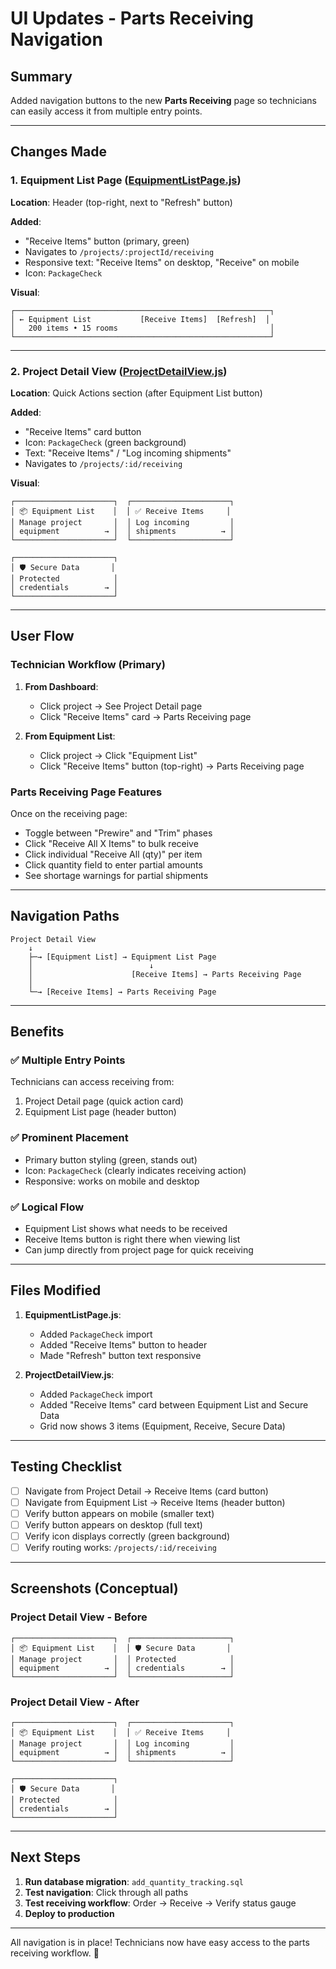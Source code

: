 # UI Updates - Parts Receiving Navigation

## Summary

Added navigation buttons to the new **Parts Receiving** page so technicians can easily access it from multiple entry points.

---

## Changes Made

### 1. Equipment List Page ([EquipmentListPage.js](src/components/EquipmentListPage.js))

**Location**: Header (top-right, next to "Refresh" button)

**Added**:
- "Receive Items" button (primary, green)
- Navigates to `/projects/:projectId/receiving`
- Responsive text: "Receive Items" on desktop, "Receive" on mobile
- Icon: `PackageCheck`

**Visual**:
```
┌─────────────────────────────────────────────────────────┐
│ ← Equipment List           [Receive Items]  [Refresh]  │
│   200 items • 15 rooms                                  │
└─────────────────────────────────────────────────────────┘
```

---

### 2. Project Detail View ([ProjectDetailView.js](src/components/ProjectDetailView.js))

**Location**: Quick Actions section (after Equipment List button)

**Added**:
- "Receive Items" card button
- Icon: `PackageCheck` (green background)
- Text: "Receive Items" / "Log incoming shipments"
- Navigates to `/projects/:id/receiving`

**Visual**:
```
┌──────────────────────┐  ┌──────────────────────┐
│ 📦 Equipment List    │  │ ✅ Receive Items     │
│ Manage project       │  │ Log incoming         │
│ equipment          → │  │ shipments          → │
└──────────────────────┘  └──────────────────────┘

┌──────────────────────┐
│ 🛡️ Secure Data       │
│ Protected            │
│ credentials        → │
└──────────────────────┘
```

---

## User Flow

### Technician Workflow (Primary)

1. **From Dashboard**:
   - Click project → See Project Detail page
   - Click "Receive Items" card → Parts Receiving page

2. **From Equipment List**:
   - Click project → Click "Equipment List"
   - Click "Receive Items" button (top-right) → Parts Receiving page

### Parts Receiving Page Features

Once on the receiving page:
- Toggle between "Prewire" and "Trim" phases
- Click "Receive All X Items" to bulk receive
- Click individual "Receive All (qty)" per item
- Click quantity field to enter partial amounts
- See shortage warnings for partial shipments

---

## Navigation Paths

```
Project Detail View
    ↓
    ├─→ [Equipment List] → Equipment List Page
    │                          ↓
    │                      [Receive Items] → Parts Receiving Page
    │
    └─→ [Receive Items] → Parts Receiving Page
```

---

## Benefits

### ✅ Multiple Entry Points
Technicians can access receiving from:
1. Project Detail page (quick action card)
2. Equipment List page (header button)

### ✅ Prominent Placement
- Primary button styling (green, stands out)
- Icon: `PackageCheck` (clearly indicates receiving action)
- Responsive: works on mobile and desktop

### ✅ Logical Flow
- Equipment List shows what needs to be received
- Receive Items button is right there when viewing list
- Can jump directly from project page for quick receiving

---

## Files Modified

1. **EquipmentListPage.js**:
   - Added `PackageCheck` import
   - Added "Receive Items" button to header
   - Made "Refresh" button text responsive

2. **ProjectDetailView.js**:
   - Added `PackageCheck` import
   - Added "Receive Items" card between Equipment List and Secure Data
   - Grid now shows 3 items (Equipment, Receive, Secure Data)

---

## Testing Checklist

- [ ] Navigate from Project Detail → Receive Items (card button)
- [ ] Navigate from Equipment List → Receive Items (header button)
- [ ] Verify button appears on mobile (smaller text)
- [ ] Verify button appears on desktop (full text)
- [ ] Verify icon displays correctly (green background)
- [ ] Verify routing works: `/projects/:id/receiving`

---

## Screenshots (Conceptual)

### Project Detail View - Before
```
┌──────────────────────┐  ┌──────────────────────┐
│ 📦 Equipment List    │  │ 🛡️ Secure Data       │
│ Manage project       │  │ Protected            │
│ equipment          → │  │ credentials        → │
└──────────────────────┘  └──────────────────────┘
```

### Project Detail View - After
```
┌──────────────────────┐  ┌──────────────────────┐
│ 📦 Equipment List    │  │ ✅ Receive Items     │
│ Manage project       │  │ Log incoming         │
│ equipment          → │  │ shipments          → │
└──────────────────────┘  └──────────────────────┘

┌──────────────────────┐
│ 🛡️ Secure Data       │
│ Protected            │
│ credentials        → │
└──────────────────────┘
```

---

## Next Steps

1. **Run database migration**: `add_quantity_tracking.sql`
2. **Test navigation**: Click through all paths
3. **Test receiving workflow**: Order → Receive → Verify status gauge
4. **Deploy to production**

---

All navigation is in place! Technicians now have easy access to the parts receiving workflow. 🚀
